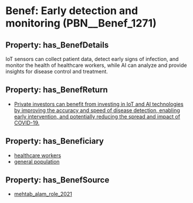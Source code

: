 # Benef: __Early detection and monitoring__ (PBN__Benef_1271)

## Property: has_BenefDetails

IoT sensors can collect patient data, detect early signs of infection, and monitor the health of healthcare workers, while AI can analyze and provide insights for disease control and treatment.

## Property: has_BenefReturn

* [Private investors can benefit from investing in IoT and AI technologies by improving the accuracy and speed of disease detection, enabling early intervention, and potentially reducing the spread and impact of COVID-19.](../BenefReturn/PBN__BenefReturn_1431)

## Property: has_Beneficiary

* [healthcare workers](../Stakeholder/PBN__Stakeholder_68)
* [general population](../Stakeholder/PBN__Stakeholder_9)

## Property: has_BenefSource

* [mehtab_alam_role_2021](../Article/PBN__Article_267)

